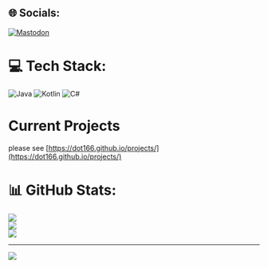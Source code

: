 
## 🌐 Socials:
[![Mastodon](https://img.shields.io/badge/-MASTODON-%232B90D9?style=plastic&logo=mastodon&logoColor=white)](https://mastodon.social/@dot_______166@mastodon.social) 

# 💻 Tech Stack:
![Java](https://img.shields.io/badge/java-%23ED8B00.svg?style=plastic&logo=openjdk&logoColor=white) ![Kotlin](https://img.shields.io/badge/kotlin-%237F52FF.svg?style=plastic&logo=kotlin&logoColor=white) ![C#](https://img.shields.io/badge/c%23-%23239120.svg?style=plastic&logo=csharp&logoColor=white)

# Current Projects 

please see [https://dot166.github.io/projects/](https://dot166.github.io/projects/)

# 📊 GitHub Stats:
![](https://github-readme-stats.vercel.app/api?username=dot166&theme=dark&hide_border=true&include_all_commits=true&count_private=true)<br/>
![](https://github-readme-streak-stats.herokuapp.com/?user=dot166&theme=dark&hide_border=true)<br/>
![](https://github-readme-stats.vercel.app/api/top-langs/?username=dot166&theme=dark&hide_border=true&include_all_commits=true&count_private=true&layout=compact)

---
[![](https://visitcount.itsvg.in/api?id=dot166&icon=0&color=10)](https://visitcount.itsvg.in)

<!-- Proudly created with GPRM ( https://gprm.itsvg.in ) -->
